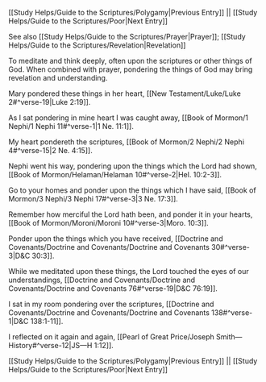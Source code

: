 [[Study Helps/Guide to the Scriptures/Polygamy|Previous Entry]]  ||  [[Study Helps/Guide to the Scriptures/Poor|Next Entry]]

 See also [[Study Helps/Guide to the Scriptures/Prayer|Prayer]]; [[Study Helps/Guide to the Scriptures/Revelation|Revelation]]

 To meditate and think deeply, often upon the scriptures or other things of God. When combined with prayer, pondering the things of God may bring revelation and understanding.

 Mary pondered these things in her heart, [[New Testament/Luke/Luke 2#^verse-19|Luke 2:19]].

 As I sat pondering in mine heart I was caught away, [[Book of Mormon/1 Nephi/1 Nephi 11#^verse-1|1 Ne. 11:1]].

 My heart pondereth the scriptures, [[Book of Mormon/2 Nephi/2 Nephi 4#^verse-15|2 Ne. 4:15]].

 Nephi went his way, pondering upon the things which the Lord had shown, [[Book of Mormon/Helaman/Helaman 10#^verse-2|Hel. 10:2-3]].

 Go to your homes and ponder upon the things which I have said, [[Book of Mormon/3 Nephi/3 Nephi 17#^verse-3|3 Ne. 17:3]].

 Remember how merciful the Lord hath been, and ponder it in your hearts, [[Book of Mormon/Moroni/Moroni 10#^verse-3|Moro. 10:3]].

 Ponder upon the things which you have received, [[Doctrine and Covenants/Doctrine and Covenants/Doctrine and Covenants 30#^verse-3|D&C 30:3]].

 While we meditated upon these things, the Lord touched the eyes of our understandings, [[Doctrine and Covenants/Doctrine and Covenants/Doctrine and Covenants 76#^verse-19|D&C 76:19]].

 I sat in my room pondering over the scriptures, [[Doctrine and Covenants/Doctrine and Covenants/Doctrine and Covenants 138#^verse-1|D&C 138:1-11]].

 I reflected on it again and again, [[Pearl of Great Price/Joseph Smith—History#^verse-12|JS—H 1:12]].

[[Study Helps/Guide to the Scriptures/Polygamy|Previous Entry]]  ||  [[Study Helps/Guide to the Scriptures/Poor|Next Entry]]